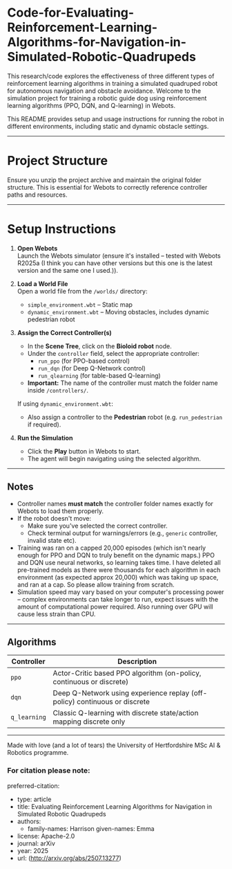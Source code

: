 # Code-for-Evaluating-Reinforcement-Learning-Algorithms-for-Navigation-in-Simulated-Robotic-Quadrupeds
This research/code explores the effectiveness of three different types of reinforcement learning  algorithms in training a simulated quadruped robot for autonomous navigation and obstacle avoidance.
Welcome to the simulation project for training a robotic guide dog using reinforcement learning algorithms (PPO, DQN, and Q-learning) in Webots.

This README provides setup and usage instructions for running the robot in different environments, including static and dynamic obstacle settings.

---

# Project Structure

Ensure you unzip the project archive and maintain the original folder structure. This is essential for Webots to correctly reference controller paths and resources.




---

# Setup Instructions

1. **Open Webots**  
   Launch the Webots simulator (ensure it's installed – tested with Webots R2025a (I think you can have other versions but this one is the latest version and the same one I used.)).

2. **Load a World File**  
   Open a world file from the `/worlds/` directory:
   - `simple_environment.wbt` – Static map
   - `dynamic_environment.wbt` – Moving obstacles, includes dynamic pedestrian robot

3. **Assign the Correct Controller(s)**  
   - In the **Scene Tree**, click on the **Bioloid robot** node.
   - Under the `controller` field, select the appropriate controller:
     - `run_ppo` (for PPO-based control)
     - `run_dqn` (for Deep Q-Network control)
     - `run_qlearning` (for table-based Q-learning)
   - **Important:** The name of the controller must match the folder name inside `/controllers/`.

   If using `dynamic_environment.wbt`:
   - Also assign a controller to the **Pedestrian** robot (e.g. `run_pedestrian` if required).

4. **Run the Simulation**
   - Click the **Play** button in Webots to start.
   - The agent will begin navigating using the selected algorithm.

---

## Notes

- Controller names **must match** the controller folder names exactly for Webots to load them properly.
- If the robot doesn't move:
  - Make sure you've selected the correct controller.
  - Check terminal output for warnings/errors (e.g., `generic` controller, invalid state etc).
- Training was ran on a capped 20,000 episodes (which isn't nearly enough for PPO and DQN to truly benefit on the dynamic maps.) PPO and DQN use neural networks, so learning takes time. I have deleted all pre-trained models as there were thousands for each algorithm in each environment (as expected approx 20,000) which was taking up space, and ran at a cap. So please allow training from scratch.
- Simulation speed may vary based on your computer's processing power – complex environments can take longer to run, expect issues with the amount of computational power required. Also running over GPU will cause less strain than CPU.

---

## Algorithms

| Controller | Description |
|------------|-------------|
| `ppo`      | Actor-Critic based PPO algorithm (on-policy, continuous or discrete) |
| `dqn`      | Deep Q-Network using experience replay (off-policy) continuous or discrete|
| `q_learning` | Classic Q-learning with discrete state/action mapping discrete only|

---

Made with love (and a lot of tears) the University of Hertfordshire MSc AI & Robotics programme.

### For citation please note:

preferred-citation:
  - type: article
  - title: Evaluating Reinforcement Learning Algorithms for Navigation in Simulated Robotic Quadrupeds
  - authors:
    - family-names: Harrison
      given-names: Emma
  - license: Apache-2.0
  - journal: arXiv
  - year: 2025
  - url: (http://arxiv.org/abs/2507.13277)
